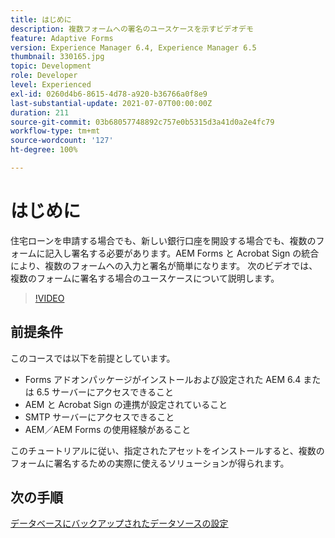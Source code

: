 ```yaml
---
title: はじめに
description: 複数フォームへの署名のユースケースを示すビデオデモ
feature: Adaptive Forms
version: Experience Manager 6.4, Experience Manager 6.5
thumbnail: 330165.jpg
topic: Development
role: Developer
level: Experienced
exl-id: 0260d4b6-8615-4d78-a920-b36766a0f8e9
last-substantial-update: 2021-07-07T00:00:00Z
duration: 211
source-git-commit: 03b68057748892c757e0b5315d3a41d0a2e4fc79
workflow-type: tm+mt
source-wordcount: '127'
ht-degree: 100%

---
```


# はじめに

住宅ローンを申請する場合でも、新しい銀行口座を開設する場合でも、複数のフォームに記入し署名する必要があります。AEM Forms と Acrobat Sign の統合により、複数のフォームへの入力と署名が簡単になります。
次のビデオでは、複数のフォームに署名する場合のユースケースについて説明します。

>[!VIDEO](https://video.tv.adobe.com/v/330165?quality=12&learn=on)

## 前提条件

このコースでは以下を前提としています。

* Forms アドオンパッケージがインストールおよび設定された AEM 6.4 または 6.5 サーバーにアクセスできること
* AEM と Acrobat Sign の連携が設定されていること 
* SMTP サーバーにアクセスできること
* AEM／AEM Forms の使用経験があること

このチュートリアルに従い、指定されたアセットをインストールすると、複数のフォームに署名するための実際に使えるソリューションが得られます。

## 次の手順

[データベースにバックアップされたデータソースの設定](./configure-data-source.md)
